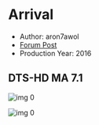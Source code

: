 # Arrival

* Author: aron7awol
* [Forum Post](https://www.avsforum.com/threads/bass-eq-for-filtered-movies.2995212/post-56759308)
* Production Year: 2016

## DTS-HD MA 7.1

![img 0](https://i.imgur.com/dL0DMpk.jpg)

![img 0](https://i.imgur.com/e1Xbbeh.png)


